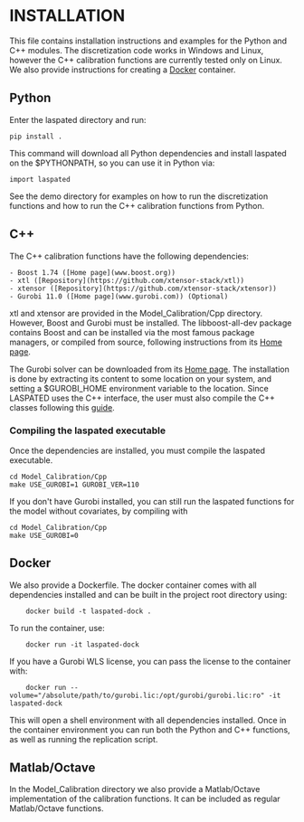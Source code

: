 # INSTALLATION

This file contains installation instructions and examples for the Python and C++ modules. The discretization code works in Windows and Linux, however the C++ calibration functions are currently tested only on Linux. We also provide instructions for creating a [Docker](##docker) container.

## Python

Enter the laspated directory and run:

    pip install .

This command will download all Python dependencies and install laspated on the $PYTHONPATH, so you can use it in Python via:

    import laspated

See the demo directory for examples on how to run the discretization functions and how to run the C++ calibration functions from Python.


## C++

The C++ calibration functions have the following dependencies:

    - Boost 1.74 ([Home page](www.boost.org))
    - xtl ([Repository](https://github.com/xtensor-stack/xtl))
    - xtensor ([Repository](https://github.com/xtensor-stack/xtensor))
    - Gurobi 11.0 ([Home page](www.gurobi.com)) (Optional)

xtl and xtensor are provided in the Model_Calibration/Cpp directory. However, Boost and Gurobi must be installed. The libboost-all-dev package contains Boost and can be installed via the most famous package managers, or compiled from source, following instructions from its [Home page](www.boost.org).

The Gurobi solver can be downloaded from its [Home page](www.gurobi.com). The installation is done by extracting its content to some location on your system, and setting a $GUROBI_HOME environment variable to the location. Since LASPATED uses the C++ interface, the user must also compile the C++ classes following this [guide](https://support.gurobi.com/hc/en-us/articles/360039093112-How-do-I-resolve-undefined-reference-errors-while-linking-Gurobi-in-C).

### Compiling the laspated executable

Once the dependencies are installed, you must compile the laspated executable.

    cd Model_Calibration/Cpp
    make USE_GUROBI=1 GUROBI_VER=110

If you don't have Gurobi installed, you can still run the laspated functions for the model without covariates, by compiling with

    cd Model_Calibration/Cpp
    make USE_GUROBI=0


## Docker

We also provide a Dockerfile. The docker container comes with all dependencies installed and can be built in the project root directory using:

```
    docker build -t laspated-dock .
```

To run the container, use:
```
    docker run -it laspated-dock
```

If you have a Gurobi WLS license, you can pass the license to the container with:
```
    docker run --volume="/absolute/path/to/gurobi.lic:/opt/gurobi/gurobi.lic:ro" -it laspated-dock
```

This will open a shell environment with all dependencies installed. Once in the container environment you can run both the Python and C++ functions, as well as running the replication script.

## Matlab/Octave

In the Model_Calibration directory we also provide a Matlab/Octave implementation of the calibration functions. It can be included as regular Matlab/Octave functions.





